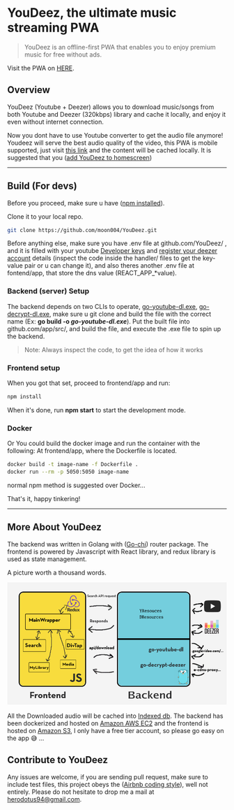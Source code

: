 # YouDeez, the ultimate music streaming PWA

> YouDeez is an offline-first PWA that enables you to enjoy premium music for free without ads.

Visit the PWA on [HERE](http://hopesndreams.s3-website.ap-northeast-1.amazonaws.com/).

## Overview
YouDeez (Youtube + Deezer) allows you to download music/songs from both Youtube and Deezer (320kbps) library and cache it locally, and enjoy it even without internet connection.

Now you dont have to use Youtube converter to get the audio file anymore! Youdeez will serve the best audio quality of the video, this PWA is mobile supported, just visit [this link](https://moon004.github.io/YouDeez/) and the content will be cached locally. It is suggested that you ([add YouDeez to homescreen](https://www.howtogeek.com/196087/how-to-add-websites-to-the-home-screen-on-any-smartphone-or-tablet/))

***
## Build (For devs)
Before you proceed, make sure u have ([npm installed](https://www.npmjs.com/get-npm)).

Clone it to your local repo.
```sh
git clone https://github.com/moon004/YouDeez.git
```
Before anything else, make sure you have .env file at github.com/YouDeez/ , and it is filled with your youtube [Developer keys](https://developers.google.com/youtube/v3/getting-started) and [register your deezer account](https://www.deezer.com/register) details (inspect the code inside the handler/ files to get the key-value pair or u can change it), and also theres another .env file at fontend/app, that store the dns value (REACT_APP_*value).

### Backend (server) Setup
The backend depends on two CLIs to operate, [go-youtube-dl.exe](https://github.com/moon004/youtube-dl), [go-decrypt-dl.exe](https://github.com/moon004/Go-deezer-downloader), make sure u git clone and build the file with the correct name (Ex: **go build -o *go-youtube-dl.exe***). Put the built file into github.com/app/src/, and build the file, and execute the .exe file to spin up the backend.

>Note: Always inspect the code, to get the idea of how it works

### Frontend setup
When you got that set, proceed to frontend/app and run:
```sh
npm install
```

When it's done, run **npm start** to start the development mode.

### Docker
Or You could build the docker image and run the container with the following:
At frontend/app, where the Dockerfile is located.
```sh
docker build -t image-name -f Dockerfile .
docker run --rm -p 5050:5050 image-name
```

normal npm method is suggested over Docker...

That's it,  happy tinkering!

***
## More About YouDeez
The backend was written in Golang with ([Go-chi](https://github.com/go-chi/chi)) router package. The frontend is powered by Javascript with React library, and redux library is used as state management.

A picture worth a thousand words.

![](img/architecture.png)

All the Downloaded audio will be cached into [Indexed db](https://developer.mozilla.org/en-US/docs/Web/API/IndexedDB_API). The backend has been dockerized and hosted on [Amazon AWS EC2](https://aws.amazon.com/free/) and the frontend is hosted on [Amazon S3](https://docs.aws.amazon.com/AmazonS3/latest/dev/WebsiteHosting.html), I only have a free tier account, so please go easy on the app :sweat_smile: ...

## Contribute to YouDeez
Any issues are welcome, if you are sending pull request, make sure to include test files, this project obeys the ([Airbnb coding style](https://github.com/airbnb/javascript)), well not entirely. Please do not hesitate to drop me a mail at herodotus94@gmail.com.